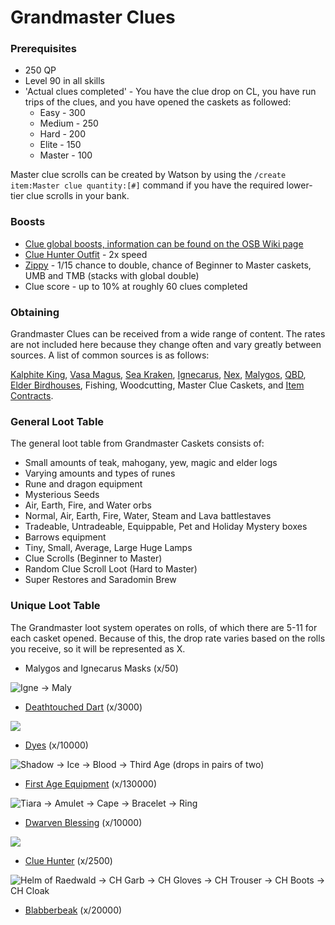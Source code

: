 # Grandmaster Clues

### Prerequisites&#x20;

* 250 QP
* Level 90 in all skills
* 'Actual clues completed' - You have the clue drop on CL, you have run trips of the clues, and you have opened the caskets as followed:
  * Easy - 300
  * Medium - 250
  * Hard - 200
  * Elite - 150
  * Master - 100

Master clue scrolls can be created by Watson by using the `/create item:Master clue quantity:[#]` command if you have the required lower-tier clue scrolls in your bank.

### Boosts

* [Clue global boosts, information can be found on the OSB Wiki page](https://wiki.oldschool.gg/miscellaneous/clue-scrolls/boosts#global-boosts)
* [Clue Hunter Outfit](equippables.md#clue-hunter-outfit) - 2x speed&#x20;
* [Zippy](https://bso-wiki.oldschool.gg/custom-items/pets#resource-gathering-and-loot-effecting-pets) - 1/15 chance to double, chance of Beginner to Master caskets, UMB and TMB (stacks with global double)
* Clue score - up to 10% at roughly 60 clues completed

### Obtaining

Grandmaster Clues can be received from a wide range of content. The rates are not included here because they change often and vary greatly between sources. A list of common sources is as follows:

[Kalphite King](https://bso-wiki.oldschool.gg/bosses/kalphite-king), [Vasa Magus](../bosses/vasa-magus.md), [Sea Kraken](https://bso-wiki.oldschool.gg/bosses/sea-kraken), [Ignecarus](https://bso-wiki.oldschool.gg/bosses/ignecarus), [Nex](https://bso-wiki.oldschool.gg/bosses/nex), [Malygos](https://bso-wiki.oldschool.gg/bosses/malygos), [QBD](../bosses/demi-bosses/queen-black-dragon.md#rewards), [Elder Birdhouses](../skills/hunter.md), Fishing, Woodcutting, Master Clue Caskets, and [Item Contracts](https://bso-wiki.oldschool.gg/custom-items/item-contracts).

### General Loot Table

The general loot table from Grandmaster Caskets consists of:

* Small amounts of teak, mahogany, yew, magic and elder logs
* Varying amounts and types of runes
* Rune and dragon equipment
* Mysterious Seeds
* Air, Earth, Fire, and Water orbs
* Normal, Air, Earth, Fire, Water, Steam and Lava battlestaves
* Tradeable, Untradeable, Equippable, Pet and Holiday Mystery boxes
* Barrows equipment
* Tiny, Small, Average, Large Huge Lamps
* Clue Scrolls (Beginner to Master)
* Random Clue Scroll Loot (Hard to Master)
* Super Restores and Saradomin Brew

### Unique Loot Table

The Grandmaster loot system operates on rolls, of which there are 5-11 for each casket opened. Because of this, the drop rate varies based on the rolls you receive, so it will be represented as X.

* Malygos and Ignecarus Masks (x/50)

![Igne -> Maly](../.gitbook/assets/image\_2021-10-16\_012247.png)

* [Deathtouched Dart](https://bso-wiki.oldschool.gg/custom-items/misc) (x/3000)

![](<../.gitbook/assets/dt dart.png>)

* [Dyes](https://bso-wiki.oldschool.gg/custom-items/dyes?q=dyes) (x/10000)

![Shadow -> Ice -> Blood -> Third Age (drops in pairs of two)](../.gitbook/assets/dyes.png)

* [First Age Equipment](https://bso-wiki.oldschool.gg/custom-items/equippables#first-age) (x/130000)

![Tiara -> Amulet -> Cape -> Bracelet -> Ring](<../.gitbook/assets/first age.png>)

* [Dwarven Blessing](https://bso-wiki.oldschool.gg/custom-items/equippables#dwarven-equipment) (x/10000)

![](../.gitbook/assets/db.png)

* [Clue Hunter](https://bso-wiki.oldschool.gg/custom-items/equippables#clue-hunter-outfit) (x/2500)

![Helm of Raedwald -> CH Garb -> CH Gloves -> CH Trouser -> CH Boots -> CH Cloak](../.gitbook/assets/ch.png)

* [Blabberbeak](pets.md#meme-pets-and-no-perk-pets) (x/20000)

